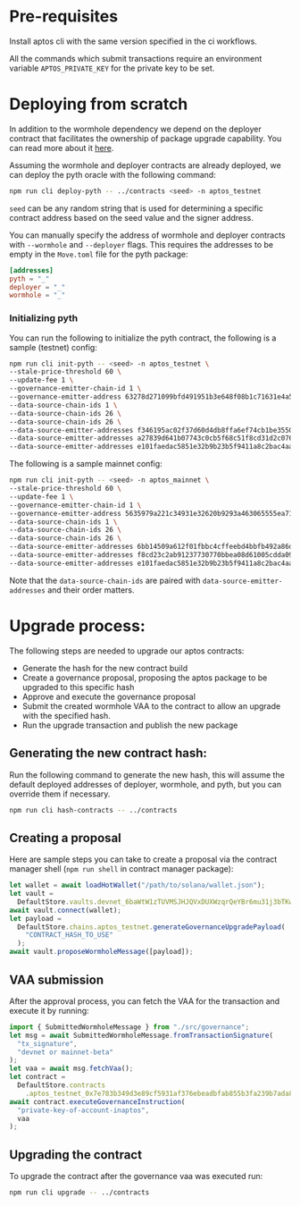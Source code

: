# Pre-requisites

Install aptos cli with the same version specified in the ci workflows.

All the commands which submit transactions require an environment variable `APTOS_PRIVATE_KEY` for the private key to be set.

# Deploying from scratch

In addition to the wormhole dependency we depend on the deployer contract that facilitates the ownership of package upgrade
capability. You can read more about it [here](https://github.com/wormhole-foundation/wormhole/blob/5255e933d68629f0643207b0f9d3fa797af5cbf7/aptos/deployer/sources/deployer.move).

Assuming the wormhole and deployer contracts are already deployed, we can deploy the pyth oracle with the following command:

```bash
npm run cli deploy-pyth -- ../contracts <seed> -n aptos_testnet
```

`seed` can be any random string that is used for determining a specific contract address based on the seed value and the signer address.

You can manually specify the address of wormhole and deployer contracts with `--wormhole` and `--deployer` flags.
This requires the addresses to be empty in the `Move.toml` file for the pyth package:

```toml
[addresses]
pyth = "_"
deployer = "_"
wormhole = "_"
```

### Initializing pyth

You can run the following to initialize the pyth contract, the following is a sample (testnet) config:

```bash
npm run cli init-pyth -- <seed> -n aptos_testnet \
--stale-price-threshold 60 \
--update-fee 1 \
--governance-emitter-chain-id 1 \
--governance-emitter-address 63278d271099bfd491951b3e648f08b1c71631e4a53674ad43e8f9f98068c385 \
--data-source-chain-ids 1 \
--data-source-chain-ids 26 \
--data-source-chain-ids 26 \
--data-source-emitter-addresses f346195ac02f37d60d4db8ffa6ef74cb1be3550047543a4a9ee9acf4d78697b0 \
--data-source-emitter-addresses a27839d641b07743c0cb5f68c51f8cd31d2c0762bec00dc6fcd25433ef1ab5b6 \
--data-source-emitter-addresses e101faedac5851e32b9b23b5f9411a8c2bac4aae3ed4dd7b811dd1a72ea4aa71
```

The following is a sample mainnet config:

```bash
npm run cli init-pyth -- <seed> -n aptos_mainnet \
--stale-price-threshold 60 \
--update-fee 1 \
--governance-emitter-chain-id 1 \
--governance-emitter-address 5635979a221c34931e32620b9293a463065555ea71fe97cd6237ade875b12e9e \
--data-source-chain-ids 1 \
--data-source-chain-ids 26 \
--data-source-chain-ids 26 \
--data-source-emitter-addresses 6bb14509a612f01fbbc4cffeebd4bbfb492a86df717ebe92eb6df432a3f00a25 \
--data-source-emitter-addresses f8cd23c2ab91237730770bbea08d61005cdda0984348f3f6eecb559638c0bba0 \
--data-source-emitter-addresses e101faedac5851e32b9b23b5f9411a8c2bac4aae3ed4dd7b811dd1a72ea4aa71
```

Note that the `data-source-chain-ids` are paired with `data-source-emitter-addresses` and their order matters.

# Upgrade process:

The following steps are needed to upgrade our aptos contracts:

- Generate the hash for the new contract build
- Create a governance proposal, proposing the aptos package to be upgraded to this specific hash
- Approve and execute the governance proposal
- Submit the created wormhole VAA to the contract to allow an upgrade with the specified hash.
- Run the upgrade transaction and publish the new package

## Generating the new contract hash:

Run the following command to generate the new hash, this will assume the default deployed addresses of deployer, wormhole, and pyth, but you can override them if necessary.

```bash
npm run cli hash-contracts -- ../contracts
```

## Creating a proposal

Here are sample steps you can take to create a proposal via the contract manager shell (`npm run shell` in contract manager package):

```js
let wallet = await loadHotWallet("/path/to/solana/wallet.json");
let vault =
  DefaultStore.vaults.devnet_6baWtW1zTUVMSJHJQVxDUXWzqrQeYBr6mu31j3bTKwY3;
await vault.connect(wallet);
let payload =
  DefaultStore.chains.aptos_testnet.generateGovernanceUpgradePayload(
    "CONTRACT_HASH_TO_USE"
  );
await vault.proposeWormholeMessage([payload]);
```

## VAA submission

After the approval process, you can fetch the VAA for the transaction and execute it by running:

```js
import { SubmittedWormholeMessage } from "./src/governance";
let msg = await SubmittedWormholeMessage.fromTransactionSignature(
  "tx_signature",
  "devnet or mainnet-beta"
);
let vaa = await msg.fetchVaa();
let contract =
  DefaultStore.contracts
    .aptos_testnet_0x7e783b349d3e89cf5931af376ebeadbfab855b3fa239b7ada8f5a92fbea6b387;
await contract.executeGovernanceInstruction(
  "private-key-of-account-inaptos",
  vaa
);
```

## Upgrading the contract

To upgrade the contract after the governance vaa was executed run:

```bash
npm run cli upgrade -- ../contracts
```
